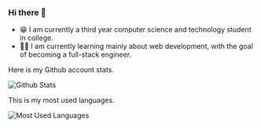 ### Hi there 👋
* 😁 I am currently a third year computer science and technology student in college.
* 🐱‍🏍 I am currently learning mainly about web development, with the goal of becoming a full-stack engineer.

Here is my Github account stats.

![Github Stats](https://github-readme-stats.vercel.app/api?username=yxr2333&show_icons=true&theme=light&count_private=true)

This is my most used languages.

![Most Used Languages](https://github-readme-stats.vercel.app/api/top-langs/?username=yxr2333&theme=light&layout=compact)

